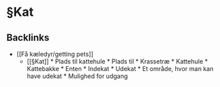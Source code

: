 # §Kat

## Backlinks
* [[Få kæledyr/getting pets]]
	* [[§Kat]]
	\* Plads til kattehule
	\* Plads til
		\* Krassetræ
		\* Kattehule
		\* Kattebakke
	\* Enten
		\* Indekat
		\* Udekat
			\* Et område, hvor man kan have udekat
			\* Mulighed for udgang

<!-- {BearID:7D3A3C34-D22F-4131-9390-C4B3CAC92BAE-13250-00001F2B4EC12A7A} -->
